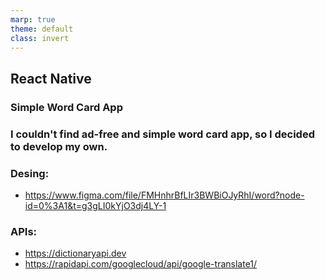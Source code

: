 ```yaml
---
marp: true
theme: default
class: invert
---
```


## React Native

### Simple Word Card App

### I couldn't find ad-free and simple word card app, so I decided to develop my own.

### Desing:

- https://www.figma.com/file/FMHnhrBfLIr3BWBiOJyRhI/word?node-id=0%3A1&t=g3gLI0kYjO3dj4LY-1

### APIs:
- https://dictionaryapi.dev
- https://rapidapi.com/googlecloud/api/google-translate1/